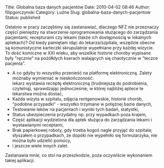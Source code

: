 Title: Globalna baza danych pacjentów
Date: 2010-04-02 08:46
Author: filipgorczynski
Category: Luźne
Slug: globalna-baza-danych-pacjentow
Status: published

Ostatnio w pracy zaczęliśmy się zastanawiać, dlaczego NFZ nie przeznaczy części pieniędzy na stworzenie oprogramowania służącego do zarządzania pacjentami, recepturami czy lekami (także ich dostępnością w lokalnych aptekach)? Od kiedy pamiętam idąc do lekarza/szpitala, wszędzie obecne są komunistyczne karteczki skrupulatnie wypełniane przy każdej wizycie. To dość komiczne w XXI wieku, aby wszelkie historie choroby wypisane były "ręcznie" na pożółkłych kserach walających się chaotycznie w "teczce pacjenta".

-   A co gdyby to wszystko przenieść na platformę elektroniczną. Zalety możnaby wymieniać w nieskończoność:  
   lekarz wystawia receptę elektroniczną (trudniejszą do podrobienia, czytelną), sprawdzając jednocześnie, w której najbliżej aptece te lekarstwa można dostać,
-   Każda wizyta w szpitalu, zdjęcia rentgenowskie, historie chorób, "podobne przypadki" - wszystko trzymane w potężnej bazie danych,
-   Testowanie leków na pacjentach i wyniki tych badań, statystki,
-   Status ubezpieczenia przydatny np. przy wypadkach poza krajem,
-   Część aplikacji wydzielona dla aptek służąca do zarządzania lekami i wystawianymi receptami,
-   Brak papierkowej roboty, gdy trzeba kogoś nagle przyjąć do szpitala; słyszałem o przypadkach, że dopóki nie wypełniło się formularzyka, nie można było udzielić pomocy,
-   i jeszcze wiele innych zalet.

Zastanawia mnie, co stoi na przeszkodzie, poza oczywiście wykonaniem takiej aplikacji.
